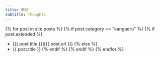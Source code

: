 ```yaml
---
title: 断想
subtitle: Thoughts
---
```


{% for post in site.posts %}
{% if post.category == "kangaeru" %}
{% if post.extended %}
* [{{ post.title }}]({{ post.url }})
{% else %}
* {{ post.title }}
{% endif %}
{% endif %}
{% endfor %}
